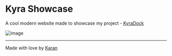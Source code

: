 # Kyra Showcase

A cool modern website made to showcase my project - [KyraDock](https://github.com/Karandev2007/KyraDock)

![image](https://github.com/user-attachments/assets/1b083efe-8de2-49f0-a91b-9631ec47ff96)

---

Made with love by [Karan](https://github.com/Karandev2007)
